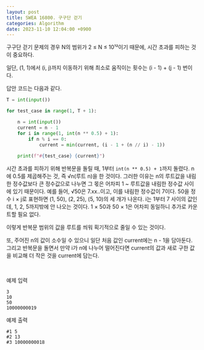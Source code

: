 ```yaml
---
layout: post
title: SWEA 16800. 구구단 걷기
categories: Algorithm
date: 2023-11-10 12:04:00 +0900
---
```

구구단 걷기 문제의 경우 N의 범위가 2 ≤ N ≤ 10¹²이기 때문에, 시간 초과를 피하는 것이 중요하다.

일단, (1, 1)에서 (i, j)까지 이동하기 위해 최소로 움직이는 횟수는 (i - 1) + (j - 1) 번이다.

답안 코드는 다음과 같다.

```python
T = int(input())

for test_case in range(1, T + 1):

    n = int(input())
    current = n - 1
    for i in range(1, int(n ** 0.5) + 1):
        if n % i == 0:
            current = min(current, (i - 1 + (n // i) - 1))
            
    print(f"#{test_case} {current}")
```

시간 초과를 피하기 위해 반복문을 돌릴 때, 1부터 ```int(n ** 0.5) + 1```까지 돌렸다. n에 0.5를 제곱해주는 것, 즉 √n(루트 n)을 한 것이다. 그러한 이유는 n의 루트값을 내림한 정수값보다 큰 정수값으로 나누면 그 몫은 어차피 1 ~ 루트값을 내림한 정수값 사이에 있기 때문이다. 예를 들어, √50은 7.xx..이고, 이를 내림한 정수값이 7이다. 50을 정수 i × j로 표현하면 (1, 50), (2, 25), (5, 10)의 세 개가 나온다. i는 1부터 7 사이의 값인데, 1, 2, 5까지밖에 안 나오는 것이다. 1 × 50과 50 × 1은 어차피 동일하니 추가로 카운트할 필요 없다.

이렇게 반복문 범위의 값을 루트를 씌워 획기적으로 줄일 수 있는 것이다.

또, 주어진 n의 값이 소수일 수 있으니 일단 처음 값인 current에는 n - 1을 담아둔다. 그리고 반복문을 돌면서 만약 i가 n에 나누어 떨어진다면 current의 값과 새로 구한 값을 비교해 더 작은 것을 current에 담는다.

<br>

예제 입력

```
3
10
50
10000000019
```

예제 출력

```
#1 5
#2 13
#3 10000000018
```